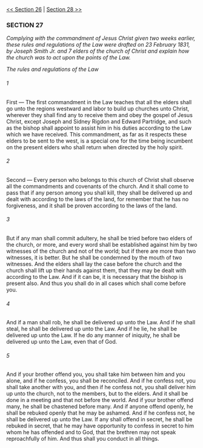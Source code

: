 [<< Section 26](Section%2026.md)  |  [Section 28 >>](Section%2028.md)

### SECTION 27

*Complying with the commandment of Jesus Christ given two weeks earlier, these rules and regulations of the Law were drafted on 23 February 1831, by Joseph Smith Jr. and 7 elders of the church of Christ and explain how the church was to act upon the points of the Law.*


*The rules and regulations of the Law*

###### 1
First — The first commandment in the Law teaches that all the elders shall go unto the regions westward and labor to build up churches unto Christ, wherever they shall find any to receive them and obey the gospel of Jesus Christ, except Joseph and Sidney Rigdon and Edward Partridge, and such as the bishop shall appoint to assist him in his duties according to the Law which we have received. This commandment, as far as it respects these elders to be sent to the west, is a special one for the time being incumbent on the present elders who shall return when directed by the holy spirit.

###### 2
Second — Every person who belongs to this church of Christ shall observe all the commandments and covenants of the church. And it shall come to pass that if any person among you shall kill, they shall be delivered up and dealt with according to the laws of the land, for remember that he has no forgiveness, and it shall be proven according to the laws of the land.

###### 3
But if any man shall commit adultery, he shall be tried before two elders of the church, or more, and every word shall be established against him by two witnesses of the church and not of the world; but if there are more than two witnesses, it is better. But he shall be condemned by the mouth of two witnesses. And the elders shall lay the case before the church and the church shall lift up their hands against them, that they may be dealt with according to the Law. And if it can be, it is necessary that the bishop is present also. And thus you shall do in all cases which shall come before you.

###### 4
And if a man shall rob, he shall be delivered up unto the Law. And if he shall steal, he shall be delivered up unto the Law. And if he lie, he shall be delivered up unto the Law. If he do any manner of iniquity, he shall be delivered up unto the Law, even that of God.

###### 5
And if your brother offend you, you shall take him between him and you alone, and if he confess, you shall be reconciled. And if he confess not, you shall take another with you, and then if he confess not, you shall deliver him up unto the church, not to the members, but to the elders. And it shall be done in a meeting and that not before the world. And if your brother offend many, he shall be chastened before many. And if anyone offend openly, he shall be rebuked openly that he may be ashamed. And if he confess not, he shall be delivered up unto the Law. If any shall offend in secret, he shall be rebuked in secret, that he may have opportunity to confess in secret to him whom he has offended and to God, that the brethren may not speak reproachfully of him. And thus shall you conduct in all things.